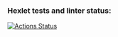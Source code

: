 ### Hexlet tests and linter status:
[![Actions Status](https://github.com/JeyXeon/devops-for-programmers-project-74/actions/workflows/hexlet-check.yml/badge.svg)](https://github.com/JeyXeon/devops-for-programmers-project-74/actions)